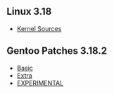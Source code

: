 
## Linux 3.18
* [Kernel Sources](http://www.kernel.org/pub/linux/kernel/v3.x/linux-3.18.tar.gz)

## Gentoo Patches 3.18.2
* [Basic](http://dev.gentoo.org/~mpagano/genpatches/tarballs/genpatches-3.18-2.base.tar.xz)
* [Extra](http://dev.gentoo.org/~mpagano/genpatches/tarballs/genpatches-3.18-2.extras.tar.xz)
* [EXPERIMENTAL](http://dev.gentoo.org/~mpagano/genpatches/tarballs/genpatches-3.18-2.experimental.tar.xz)
